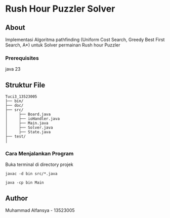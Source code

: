# Rush Hour Puzzler Solver

## About

Implementasi Algoritma pathfinding (Uniform Cost Search, Greedy Best First Search, A*) untuk Solver permainan Rush hour Puzzler

### Prerequisites

java 23

## Struktur File
```
Tuci3_13523005
├── bin/
├── doc/
├── src/
│     ├── Board.java
│     ├── ioHandler.java     
│     ├── Main.java   
│     ├── Solver.java   
│     ├── State.java  
├── test/
│     

```
### Cara Menjalankan Program 
Buka terminal di directory projek
```
javac -d bin src/*.java
```
```
java -cp bin Main      
```
## Author

Muhammad Alfansya - 13523005

